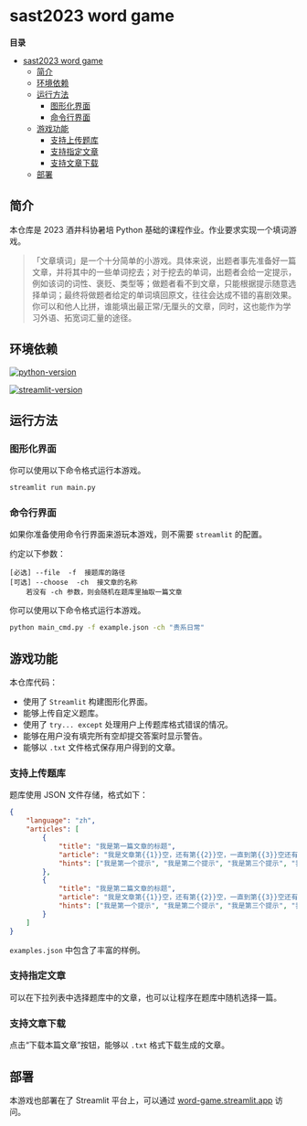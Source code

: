 # sast2023 word game

**目录**
- [sast2023 word game](#sast2023-word-game)
  - [简介](#简介)
  - [环境依赖](#环境依赖)
  - [运行方法](#运行方法)
    - [图形化界面](#图形化界面)
    - [命令行界面](#命令行界面)
  - [游戏功能](#游戏功能)
    - [支持上传题库](#支持上传题库)
    - [支持指定文章](#支持指定文章)
    - [支持文章下载](#支持文章下载)
  - [部署](#部署)

## 简介

本仓库是 2023 酒井科协暑培 Python 基础的课程作业。作业要求实现一个填词游戏。

>「⽂章填词」是⼀个⼗分简单的⼩游戏。具体来说，出题者事先准备好⼀篇⽂章，并将其中的⼀些单词挖去；对于挖去的单词，出题者会给⼀定提⽰，例如该词的词性、褒贬、类型等；做题者看不到⽂章，只能根据提⽰随意选择单词；最终将做题者给定的单词填回原⽂，往往会达成不错的喜剧效果。
> 你可以和他⼈⽐拼，谁能填出最正常/⽆厘头的⽂章，同时，这也能作为学习外语、拓宽词汇量的途径。

## 环境依赖

[![python-version](https://img.shields.io/badge/Python-3.9%20or%20later-brightgreen.svg?style=flat-square)](https://www.python.org/)

[![streamlit-version](https://img.shields.io/badge/Streamlit-1.24.1-blue.svg?style=flat-square)](https://github.com/streamlit/streamlit)

## 运行方法

### 图形化界面

你可以使用以下命令格式运行本游戏。

```bash
streamlit run main.py
```

### 命令行界面

如果你准备使用命令行界面来游玩本游戏，则不需要 `streamlit` 的配置。

约定以下参数：

```
[必选] --file  -f  接题库的路径
[可选] --choose  -ch  接文章的名称
    若没有 -ch 参数，则会随机在题库里抽取一篇文章
```

你可以使用以下命令格式运行本游戏。

```bash
python main_cmd.py -f example.json -ch "贵系日常"
```

## 游戏功能

本仓库代码：

- 使用了 `Streamlit` 构建图形化界面。
- 能够上传自定义题库。
- 使用了 `try... except` 处理用户上传题库格式错误的情况。
- 能够在用户没有填完所有空却提交答案时显示警告。
- 能够以 `.txt` 文件格式保存用户得到的文章。

### 支持上传题库

题库使用 JSON 文件存储，格式如下：

```json
{
    "language": "zh",
    "articles": [
        {
            "title": "我是第一篇文章的标题",
            "article": "我是文章第{{1}}空，还有第{{2}}空，一直到第{{3}}空还有第{{4}}空以及第{{5}}空...空的个数没有限制。",
            "hints": ["我是第一个提示", "我是第二个提示", "我是第三个提示", "我是第四个提示", "我是第五个提示，提示个数需要和空的个数相同"]
        },
        {
            "title": "我是第二篇文章的标题",
            "article": "我是文章第{{1}}空，还有第{{2}}空，一直到第{{3}}空还有第{{4}}空以及第{{5}}空...空的个数没有限制。",
            "hints": ["我是第一个提示", "我是第二个提示", "我是第三个提示", "我是第四个提示", "我是第五个提示，提示个数需要和空的个数相同"]
        }
    ]
}
```

`examples.json` 中包含了丰富的样例。

### 支持指定文章

可以在下拉列表中选择题库中的文章，也可以让程序在题库中随机选择一篇。

### 支持文章下载

点击“下载本篇文章”按钮，能够以 `.txt` 格式下载生成的文章。

## 部署

本游戏也部署在了 Streamlit 平台上，可以通过 [word-game.streamlit.app](https://word-game.streamlit.app/) 访问。